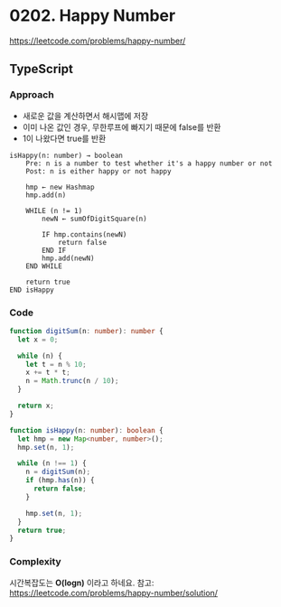 # 0202. Happy Number

https://leetcode.com/problems/happy-number/

## TypeScript

### Approach

- 새로운 값을 계산하면서 해시맵에 저장
- 이미 나온 값인 경우, 무한루프에 빠지기 때문에 false를 반환
- 1이 나왔다면 true를 반환

```text
isHappy(n: number) → boolean
    Pre: n is a number to test whether it's a happy number or not
    Post: n is either happy or not happy

    hmp ← new Hashmap
    hmp.add(n)

    WHILE (n != 1)
        newN ← sumOfDigitSquare(n)

        IF hmp.contains(newN)
            return false
        END IF
        hmp.add(newN)
    END WHILE

    return true
END isHappy
```

### Code

```ts
function digitSum(n: number): number {
  let x = 0;

  while (n) {
    let t = n % 10;
    x += t * t;
    n = Math.trunc(n / 10);
  }

  return x;
}

function isHappy(n: number): boolean {
  let hmp = new Map<number, number>();
  hmp.set(n, 1);

  while (n !== 1) {
    n = digitSum(n);
    if (hmp.has(n)) {
      return false;
    }

    hmp.set(n, 1);
  }
  return true;
}
```

### Complexity

시간복잡도는 **O(logn)** 이라고 하네요.
참고: https://leetcode.com/problems/happy-number/solution/
